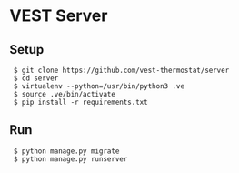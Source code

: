 # VEST Server

## Setup

```
 $ git clone https://github.com/vest-thermostat/server
 $ cd server
 $ virtualenv --python=/usr/bin/python3 .ve
 $ source .ve/bin/activate
 $ pip install -r requirements.txt
```

## Run

```
 $ python manage.py migrate
 $ python manage.py runserver
```
